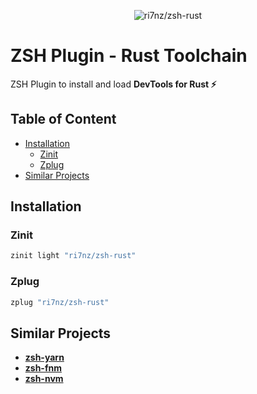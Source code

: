 <p align="center">
  <img src="https://github.com/ri7nz/zsh-rust/blob/main/zsh-rust.gif?raw=true" alt="ri7nz/zsh-rust" /> 
</p>

# ZSH Plugin - Rust Toolchain
ZSH Plugin to install and load **DevTools for Rust ⚡**

## Table of Content
<!-- vim-markdown-toc GFM -->

* [Installation](#installation)
  * [Zinit](#zinit)
  * [Zplug](#zplug)
* [Similar Projects](#similar-projects)

<!-- vim-markdown-toc -->
## Installation

### Zinit
```zsh
zinit light "ri7nz/zsh-rust"
```
   
### Zplug
```zsh
zplug "ri7nz/zsh-rust"
```
   
## Similar Projects
- [**zsh-yarn**](https://github.com/ri7nz/zsh-yarn)
- [**zsh-fnm**](https://github.com/dominik-schwabe/zsh-fnm)
- [**zsh-nvm**](https://github.com/lukechilds/zsh-nvm)
